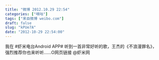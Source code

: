 ```yaml
---
title: "微博 2012.10.29 22:54"
categories: ["嘀咕"]
tags: ["来自微博 weibo.com"]
draft: false
slug: "kPUe7A"
date: "2012-10-29 22:54:00"
---
```


<p>我在  #虾米电台Android APP# 听到一首非常好听的歌，王杰的《不浪漫罪名》，强烈推荐你也来听听……O网页链接  @虾米网   ​​​​</p>
